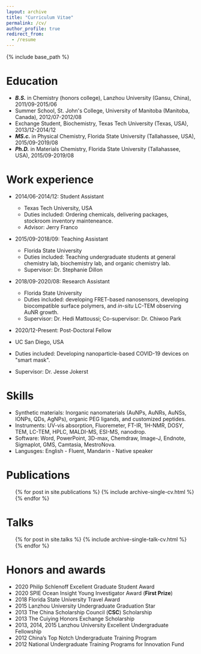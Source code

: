 ```yaml
---
layout: archive
title: "Curriculum Vitae"
permalink: /cv/
author_profile: true
redirect_from:
  - /resume
---
```


{% include base_path %}

Education
======
* ***B.S.*** in Chemistry (honors college), Lanzhou University (Gansu, China), 2011/09-2015/06
* Summer School, St. John's College, University of Manitoba (Manitoba, Canada), 2012/07-2012/08 
* Exchange Student, Biochemistry, Texas Tech University (Texas, USA), 2013/12-2014/12
* ***MS.c.*** in Physical Chemistry, Florida State University (Tallahassee, USA), 2015/09-2019/08
* ***Ph.D.*** in Materials Chemistry, Florida State University (Tallahassee, USA), 2015/09-2019/08

Work experience
======
* 2014/06-2014/12: Student Assistant
  * Texas Tech University, USA
  * Duties included: Ordering chemicals, delivering packages, stockroom inventory mainteneance.
  * Advisor: Jerry Franco

* 2015/09-2018/09: Teaching Assistant
  * Florida State University
  * Duties included: Teaching undergraduate students at general chemistry lab, biochemistry lab, and organic chemistry lab.
  * Supervisor: Dr. Stephanie Dillon

* 2018/09-2020/08: Research Assistant
  * Florida State University
  * Duties included: developing FRET-based nanosensors, developing biocompatible surface polymers, and *in-situ* LC-TEM observing AuNR growth.
  * Supervisor: Dr. Hedi Mattoussi; Co-supervisor: Dr. Chiwoo Park
  
 * 2020/12-Present: Post-Doctoral Fellow
  * UC San Diego, USA
  * Duties included: Developing nanoparticle-based COVID-19 devices on "smart mask".
  * Supervisor: Dr. Jesse Jokerst
  
Skills
======
* Synthetic materials: Inorganic nanomaterials (AuNPs, AuNRs, AuNSs, IONPs, QDs, AgNPs), organic PEG ligands, and customized peptides.
* Instruments: UV-vis absorption, Fluoremeter, FT-IR, 1H-NMR, DOSY, TEM, LC-TEM, HPLC, MALDI-MS, ESI-MS, nanodrop.
* Software: Word, PowerPoint, 3D-max, Chemdraw, Image-J, Endnote, Sigmaplot, GMS, Camtasia, MestroNova.
* Langusges: English - Fluent, Mandarin - Native speaker

Publications
======
  <ul>{% for post in site.publications %}
    {% include archive-single-cv.html %}
  {% endfor %}</ul>
  
Talks
======
  <ul>{% for post in site.talks %}
    {% include archive-single-talk-cv.html %}
  {% endfor %}</ul>
  

# Honors and awards
* 2020   Philip Schlenoff Excellent Graduate Student Award
* 2020   SPIE Ocean Insight Young Investigator Award (**First Prize**)
* 2018   Florida State University Travel Award
* 2015   Lanzhou University Undergraduate Graduation Star
* 2013   The China Scholarship Council (**CSC**) Scholarship
* 2013   The Cuiying Honors Exchange Scholarship
* 2013, 2014, 2015   Lanzhou University Excellent Undergraduate Fellowship
* 2012   China’s Top Notch Undergraduate Training Program
* 2012   National Undergraduate Training Programs for Innovation Fund
